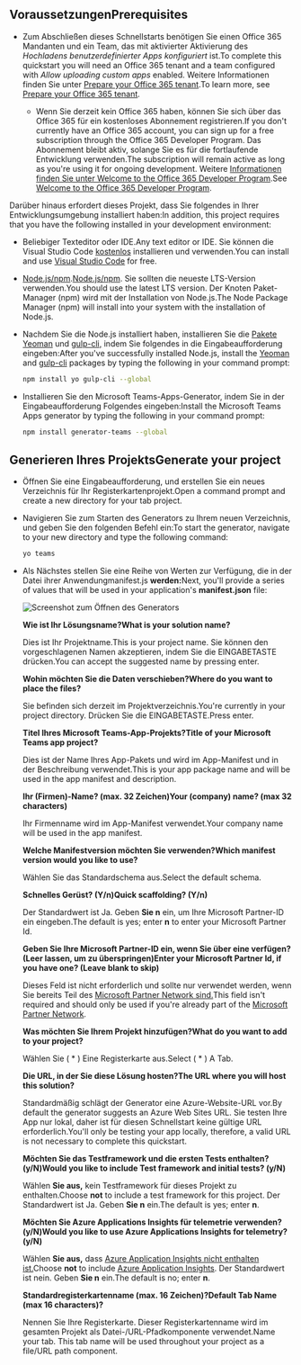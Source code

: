 ## <a name="prerequisites"></a><span data-ttu-id="1bae5-101">Voraussetzungen</span><span class="sxs-lookup"><span data-stu-id="1bae5-101">Prerequisites</span></span>

- <span data-ttu-id="1bae5-102">Zum Abschließen dieses Schnellstarts benötigen Sie einen Office 365 Mandanten und ein Team, das mit aktivierter Aktivierung des *Hochladens benutzerdefinierter Apps konfiguriert* ist.</span><span class="sxs-lookup"><span data-stu-id="1bae5-102">To complete this quickstart you will need an Office 365 tenant and a team configured with *Allow uploading custom apps* enabled.</span></span> <span data-ttu-id="1bae5-103">Weitere Informationen finden Sie unter [Prepare your Office 365 tenant](~/concepts/build-and-test/prepare-your-o365-tenant.md).</span><span class="sxs-lookup"><span data-stu-id="1bae5-103">To learn more, see [Prepare your Office 365 tenant](~/concepts/build-and-test/prepare-your-o365-tenant.md).</span></span>

  - <span data-ttu-id="1bae5-104">Wenn Sie derzeit kein Office 365 haben, können Sie sich über das Office 365 für ein kostenloses Abonnement registrieren.</span><span class="sxs-lookup"><span data-stu-id="1bae5-104">If you don't currently have an Office 365 account, you can sign up for a free subscription through the Office 365 Developer Program.</span></span> <span data-ttu-id="1bae5-105">Das Abonnement bleibt aktiv, solange Sie es für die fortlaufende Entwicklung verwenden.</span><span class="sxs-lookup"><span data-stu-id="1bae5-105">The subscription will remain active as long as you're using it for ongoing development.</span></span> <span data-ttu-id="1bae5-106">Weitere [Informationen finden Sie unter Welcome to the Office 365 Developer Program](/office/developer-program/microsoft-365-developer-program).</span><span class="sxs-lookup"><span data-stu-id="1bae5-106">See [Welcome to the Office 365 Developer Program](/office/developer-program/microsoft-365-developer-program).</span></span>

<span data-ttu-id="1bae5-107">Darüber hinaus erfordert dieses Projekt, dass Sie folgendes in Ihrer Entwicklungsumgebung installiert haben:</span><span class="sxs-lookup"><span data-stu-id="1bae5-107">In addition, this project requires that you have the following installed in your development environment:</span></span>

- <span data-ttu-id="1bae5-108">Beliebiger Texteditor oder IDE.</span><span class="sxs-lookup"><span data-stu-id="1bae5-108">Any text editor or IDE.</span></span> <span data-ttu-id="1bae5-109">Sie können die Visual Studio Code [kostenlos](https://code.visualstudio.com/download) installieren und verwenden.</span><span class="sxs-lookup"><span data-stu-id="1bae5-109">You can install and use [Visual Studio Code](https://code.visualstudio.com/download) for free.</span></span>

- <span data-ttu-id="1bae5-110">[Node.js/npm](https://nodejs.org/en/).</span><span class="sxs-lookup"><span data-stu-id="1bae5-110">[Node.js/npm](https://nodejs.org/en/).</span></span> <span data-ttu-id="1bae5-111">Sie sollten die neueste LTS-Version verwenden.</span><span class="sxs-lookup"><span data-stu-id="1bae5-111">You should use the latest LTS version.</span></span> <span data-ttu-id="1bae5-112">Der Knoten Paket-Manager (npm) wird mit der Installation von Node.js.</span><span class="sxs-lookup"><span data-stu-id="1bae5-112">The Node Package Manager (npm) will install into your system with the installation of Node.js.</span></span>

- <span data-ttu-id="1bae5-113">Nachdem Sie die Node.js installiert haben, installieren Sie die [Pakete Yeoman](https://yeoman.io/) und [gulp-cli,](https://www.npmjs.com/package/gulp-cli) indem Sie folgendes in die Eingabeaufforderung eingeben:</span><span class="sxs-lookup"><span data-stu-id="1bae5-113">After you've successfully installed Node.js, install the [Yeoman](https://yeoman.io/) and [gulp-cli](https://www.npmjs.com/package/gulp-cli) packages by typing the following in your command prompt:</span></span>

    ```bash
    npm install yo gulp-cli --global
    ```

- <span data-ttu-id="1bae5-114">Installieren Sie den Microsoft Teams-Apps-Generator, indem Sie in der Eingabeaufforderung Folgendes eingeben:</span><span class="sxs-lookup"><span data-stu-id="1bae5-114">Install the Microsoft Teams Apps generator by typing the following in your command prompt:</span></span>

    ```bash
    npm install generator-teams --global
    ```

## <a name="generate-your-project"></a><span data-ttu-id="1bae5-115">Generieren Ihres Projekts</span><span class="sxs-lookup"><span data-stu-id="1bae5-115">Generate your project</span></span>

- <span data-ttu-id="1bae5-116">Öffnen Sie eine Eingabeaufforderung, und erstellen Sie ein neues Verzeichnis für Ihr Registerkartenprojekt.</span><span class="sxs-lookup"><span data-stu-id="1bae5-116">Open a command prompt and create a new directory for your tab project.</span></span>

- <span data-ttu-id="1bae5-117">Navigieren Sie zum Starten des Generators zu Ihrem neuen Verzeichnis, und geben Sie den folgenden Befehl ein:</span><span class="sxs-lookup"><span data-stu-id="1bae5-117">To start the generator, navigate to your new directory and type the following command:</span></span>

    ```bash
    yo teams
    ```

- <span data-ttu-id="1bae5-118">Als Nächstes stellen Sie eine Reihe von Werten zur Verfügung, die in der Datei ihrer Anwendungmanifest.js **werden:**</span><span class="sxs-lookup"><span data-stu-id="1bae5-118">Next, you'll provide a series of values that will be used in your application's **manifest.json** file:</span></span>

    ![Screenshot zum Öffnen des Generators](/microsoftteams/platform/assets/images/tab-images/teamsTabScreenshot.PNG)

    <span data-ttu-id="1bae5-120">**Wie ist Ihr Lösungsname?**</span><span class="sxs-lookup"><span data-stu-id="1bae5-120">**What is your solution name?**</span></span>

    <span data-ttu-id="1bae5-121">Dies ist Ihr Projektname.</span><span class="sxs-lookup"><span data-stu-id="1bae5-121">This is your project name.</span></span> <span data-ttu-id="1bae5-122">Sie können den vorgeschlagenen Namen akzeptieren, indem Sie die EINGABETASTE drücken.</span><span class="sxs-lookup"><span data-stu-id="1bae5-122">You can accept the suggested name by pressing enter.</span></span>

    <span data-ttu-id="1bae5-123">**Wohin möchten Sie die Daten verschieben?**</span><span class="sxs-lookup"><span data-stu-id="1bae5-123">**Where do you want to place the files?**</span></span>

    <span data-ttu-id="1bae5-124">Sie befinden sich derzeit im Projektverzeichnis.</span><span class="sxs-lookup"><span data-stu-id="1bae5-124">You're currently in your project directory.</span></span> <span data-ttu-id="1bae5-125">Drücken Sie die EINGABETASTE.</span><span class="sxs-lookup"><span data-stu-id="1bae5-125">Press enter.</span></span>

    <span data-ttu-id="1bae5-126">**Titel Ihres Microsoft Teams-App-Projekts?**</span><span class="sxs-lookup"><span data-stu-id="1bae5-126">**Title of your Microsoft Teams app project?**</span></span>

    <span data-ttu-id="1bae5-127">Dies ist der Name Ihres App-Pakets und wird im App-Manifest und in der Beschreibung verwendet.</span><span class="sxs-lookup"><span data-stu-id="1bae5-127">This is your app package name and will be used in the app manifest and description.</span></span>

    <span data-ttu-id="1bae5-128">**Ihr (Firmen)-Name? (max. 32 Zeichen)**</span><span class="sxs-lookup"><span data-stu-id="1bae5-128">**Your (company) name? (max 32 characters)**</span></span>

    <span data-ttu-id="1bae5-129">Ihr Firmenname wird im App-Manifest verwendet.</span><span class="sxs-lookup"><span data-stu-id="1bae5-129">Your company name will be used in the app manifest.</span></span>

    <span data-ttu-id="1bae5-130">**Welche Manifestversion möchten Sie verwenden?**</span><span class="sxs-lookup"><span data-stu-id="1bae5-130">**Which manifest version would you like to use?**</span></span>

    <span data-ttu-id="1bae5-131">Wählen Sie das Standardschema aus.</span><span class="sxs-lookup"><span data-stu-id="1bae5-131">Select the default schema.</span></span>

    <span data-ttu-id="1bae5-132">**Schnelles Gerüst? (Y/n)**</span><span class="sxs-lookup"><span data-stu-id="1bae5-132">**Quick scaffolding? (Y/n)**</span></span>

    <span data-ttu-id="1bae5-133">Der Standardwert ist Ja. Geben **Sie n** ein, um Ihre Microsoft Partner-ID ein eingeben.</span><span class="sxs-lookup"><span data-stu-id="1bae5-133">The default is yes; enter **n** to enter your Microsoft Partner Id.</span></span>

    <span data-ttu-id="1bae5-134">**Geben Sie Ihre Microsoft Partner-ID ein, wenn Sie über eine verfügen? (Leer lassen, um zu überspringen)**</span><span class="sxs-lookup"><span data-stu-id="1bae5-134">**Enter your Microsoft Partner Id, if you have one? (Leave blank to skip)**</span></span>

    <span data-ttu-id="1bae5-135">Dieses Feld ist nicht erforderlich und sollte nur verwendet werden, wenn Sie bereits Teil des [Microsoft Partner Network sind.](https://partner.microsoft.com)</span><span class="sxs-lookup"><span data-stu-id="1bae5-135">This field isn't required and should only be used if you're already part of the [Microsoft Partner Network](https://partner.microsoft.com).</span></span>

    <span data-ttu-id="1bae5-136">**Was möchten Sie Ihrem Projekt hinzufügen?**</span><span class="sxs-lookup"><span data-stu-id="1bae5-136">**What do you want to add to your project?**</span></span>

    <span data-ttu-id="1bae5-137">Wählen Sie ( &ast; ) Eine Registerkarte aus.</span><span class="sxs-lookup"><span data-stu-id="1bae5-137">Select ( &ast; ) A Tab.</span></span>

    <span data-ttu-id="1bae5-138">**Die URL, in der Sie diese Lösung hosten?**</span><span class="sxs-lookup"><span data-stu-id="1bae5-138">**The URL where you will host this solution?**</span></span>

    <span data-ttu-id="1bae5-139">Standardmäßig schlägt der Generator eine Azure-Website-URL vor.</span><span class="sxs-lookup"><span data-stu-id="1bae5-139">By default the generator suggests an Azure Web Sites URL.</span></span> <span data-ttu-id="1bae5-140">Sie testen Ihre App nur lokal, daher ist für diesen Schnellstart keine gültige URL erforderlich.</span><span class="sxs-lookup"><span data-stu-id="1bae5-140">You'll only be testing your app locally, therefore, a valid URL is not necessary to complete this quickstart.</span></span>

    <span data-ttu-id="1bae5-141">**Möchten Sie das Testframework und die ersten Tests enthalten? (y/N)**</span><span class="sxs-lookup"><span data-stu-id="1bae5-141">**Would you like to include Test framework and initial tests? (y/N)**</span></span>

    <span data-ttu-id="1bae5-142">Wählen **Sie aus,** kein Testframework für dieses Projekt zu enthalten.</span><span class="sxs-lookup"><span data-stu-id="1bae5-142">Choose **not** to include a test framework for this project.</span></span> <span data-ttu-id="1bae5-143">Der Standardwert ist Ja. Geben **Sie n** ein.</span><span class="sxs-lookup"><span data-stu-id="1bae5-143">The default is yes; enter **n**.</span></span>

    <span data-ttu-id="1bae5-144">**Möchten Sie Azure Applications Insights für telemetrie verwenden? (y/N)**</span><span class="sxs-lookup"><span data-stu-id="1bae5-144">**Would you like to use Azure Applications Insights for telemetry? (y/N)**</span></span>

    <span data-ttu-id="1bae5-145">Wählen **Sie aus,** dass [Azure Application Insights nicht enthalten ist.](/azure/azure-monitor/app/app-insights-overview)</span><span class="sxs-lookup"><span data-stu-id="1bae5-145">Choose **not** to include [Azure Application Insights](/azure/azure-monitor/app/app-insights-overview).</span></span> <span data-ttu-id="1bae5-146">Der Standardwert ist nein. Geben **Sie n** ein.</span><span class="sxs-lookup"><span data-stu-id="1bae5-146">The default is no; enter **n**.</span></span>

    <span data-ttu-id="1bae5-147">**Standardregisterkartenname (max. 16 Zeichen)?**</span><span class="sxs-lookup"><span data-stu-id="1bae5-147">**Default Tab Name (max 16 characters)?**</span></span>

    <span data-ttu-id="1bae5-148">Nennen Sie Ihre Registerkarte. Dieser Registerkartenname wird im gesamten Projekt als Datei-/URL-Pfadkomponente verwendet.</span><span class="sxs-lookup"><span data-stu-id="1bae5-148">Name your tab. This tab name will be used throughout your project as a file/URL path component.</span></span>
